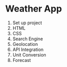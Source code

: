 # Weather App

1. Set up project
2. HTML
3. CSS
4. Search Engine
5. Geolocation
6. API Integration
7. Unit Conversion
8. Forecast
